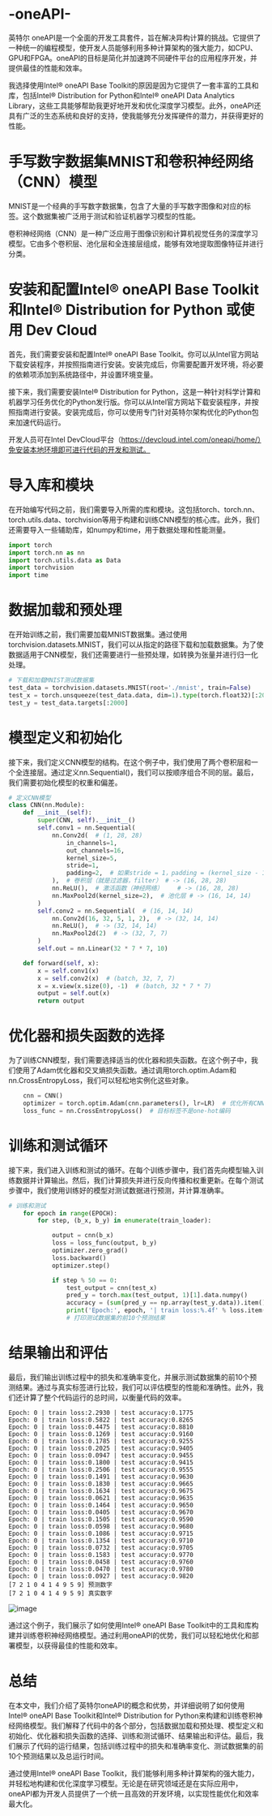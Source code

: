 # -oneAPI-
英特尔 oneAPI是一个全面的开发工具套件，旨在解决异构计算的挑战。它提供了一种统一的编程模型，使开发人员能够利用多种计算架构的强大能力，如CPU、GPU和FPGA。oneAPI的目标是简化并加速跨不同硬件平台的应用程序开发，并提供最佳的性能和效率。

我选择使用Intel® oneAPI Base Toolkit的原因是因为它提供了一套丰富的工具和库，包括Intel® Distribution for Python和Intel® oneAPI Data Analytics Library，这些工具能够帮助我更好地开发和优化深度学习模型。此外，oneAPI还具有广泛的生态系统和良好的支持，使我能够充分发挥硬件的潜力，并获得更好的性能。

# 手写数字数据集MNIST和卷积神经网络（CNN）模型
MNIST是一个经典的手写数字数据集，包含了大量的手写数字图像和对应的标签。这个数据集被广泛用于测试和验证机器学习模型的性能。

卷积神经网络（CNN）是一种广泛应用于图像识别和计算机视觉任务的深度学习模型。它由多个卷积层、池化层和全连接层组成，能够有效地提取图像特征并进行分类。

# 安装和配置Intel® oneAPI Base Toolkit和Intel® Distribution for Python 或使用 Dev Cloud
首先，我们需要安装和配置Intel® oneAPI Base Toolkit。你可以从Intel官方网站下载安装程序，并按照指南进行安装。安装完成后，你需要配置开发环境，将必要的依赖项添加到系统路径中，并设置环境变量。

接下来，我们需要安装Intel® Distribution for Python，这是一种针对科学计算和机器学习任务优化的Python发行版。你可以从Intel官方网站下载安装程序，并按照指南进行安装。安装完成后，你可以使用专门针对英特尔架构优化的Python包来加速代码运行。

开发人员可在Intel DevCloud平台（https://devcloud.intel.com/oneapi/home/）免安装本地环境即可进行代码的开发和测试。

# 导入库和模块
在开始编写代码之前，我们需要导入所需的库和模块。这包括torch、torch.nn、torch.utils.data、torchvision等用于构建和训练CNN模型的核心库。此外，我们还需要导入一些辅助库，如numpy和time，用于数据处理和性能测量。

```python
import torch
import torch.nn as nn
import torch.utils.data as Data
import torchvision
import time
   ```
   
# 数据加载和预处理
在开始训练之前，我们需要加载MNIST数据集。通过使用torchvision.datasets.MNIST，我们可以从指定的路径下载和加载数据集。为了使数据适用于CNN模型，我们还需要进行一些预处理，如转换为张量并进行归一化处理。

```python
# 下载和加载MNIST测试数据集
test_data = torchvision.datasets.MNIST(root='./mnist', train=False)
test_x = torch.unsqueeze(test_data.data, dim=1).type(torch.float32)[:2000] / 255.
test_y = test_data.targets[:2000]
   ```
   
# 模型定义和初始化
接下来，我们定义CNN模型的结构。在这个例子中，我们使用了两个卷积层和一个全连接层。通过定义nn.Sequential()，我们可以按顺序组合不同的层。最后，我们需要初始化模型的权重和偏差。
```python
# 定义CNN模型
class CNN(nn.Module):
    def __init__(self):
        super(CNN, self).__init__()
        self.conv1 = nn.Sequential(
            nn.Conv2d(  # (1, 28, 28)
                in_channels=1,
                out_channels=16,
                kernel_size=5,
                stride=1,
                padding=2,  # 如果stride = 1，padding = (kernel_size - 1)/2 = (5-1)/2
            ),  # 卷积层（就是过滤器，filter） # -> (16, 28, 28)
            nn.ReLU(),  # 激活函数（神经网络）    # -> (16, 28, 28)
            nn.MaxPool2d(kernel_size=2),  # 池化层 # -> (16, 14, 14)
        )
        self.conv2 = nn.Sequential(  # (16, 14, 14)
            nn.Conv2d(16, 32, 5, 1, 2),  # -> (32, 14, 14)
            nn.ReLU(),  # -> (32, 14, 14)
            nn.MaxPool2d(2)  # -> (32, 7, 7)
        )
        self.out = nn.Linear(32 * 7 * 7, 10)

    def forward(self, x):
        x = self.conv1(x)
        x = self.conv2(x)  # (batch, 32, 7, 7)
        x = x.view(x.size(0), -1)  # (batch, 32 * 7 * 7)
        output = self.out(x)
        return output
```
# 优化器和损失函数的选择
为了训练CNN模型，我们需要选择适当的优化器和损失函数。在这个例子中，我们使用了Adam优化器和交叉熵损失函数。通过调用torch.optim.Adam和nn.CrossEntropyLoss，我们可以轻松地实例化这些对象。
```python
    cnn = CNN()
    optimizer = torch.optim.Adam(cnn.parameters(), lr=LR)  # 优化所有CNN参数
    loss_func = nn.CrossEntropyLoss()  # 目标标签不是one-hot编码
```
# 训练和测试循环
接下来，我们进入训练和测试的循环。在每个训练步骤中，我们首先向模型输入训练数据并计算输出。然后，我们计算损失并进行反向传播和权重更新。在每个测试步骤中，我们使用训练好的模型对测试数据进行预测，并计算准确率。
```python
# 训练和测试
    for epoch in range(EPOCH):
        for step, (b_x, b_y) in enumerate(train_loader):

            output = cnn(b_x)
            loss = loss_func(output, b_y)
            optimizer.zero_grad()
            loss.backward()
            optimizer.step()

            if step % 50 == 0:
                test_output = cnn(test_x)
                pred_y = torch.max(test_output, 1)[1].data.numpy()
                accuracy = (sum(pred_y == np.array(test_y.data)).item()) / test_y.size(0)
                print('Epoch:', epoch, '| train loss:%.4f' % loss.item(), '| test accuracy:%.4f' % accuracy)
                # 打印测试数据集的前10个预测结果
```
# 结果输出和评估
最后，我们输出训练过程中的损失和准确率变化，并展示测试数据集的前10个预测结果。通过与真实标签进行比较，我们可以评估模型的性能和准确性。此外，我们还计算了整个代码运行的总时间，以衡量代码的效率。
```
Epoch: 0 | train loss:2.2930 | test accuracy:0.1775
Epoch: 0 | train loss:0.5822 | test accuracy:0.8265
Epoch: 0 | train loss:0.4475 | test accuracy:0.8810
Epoch: 0 | train loss:0.1269 | test accuracy:0.9160
Epoch: 0 | train loss:0.1785 | test accuracy:0.9255
Epoch: 0 | train loss:0.2025 | test accuracy:0.9405
Epoch: 0 | train loss:0.0947 | test accuracy:0.9455
Epoch: 0 | train loss:0.1800 | test accuracy:0.9415
Epoch: 0 | train loss:0.2506 | test accuracy:0.9555
Epoch: 0 | train loss:0.1491 | test accuracy:0.9630
Epoch: 0 | train loss:0.1830 | test accuracy:0.9665
Epoch: 0 | train loss:0.1634 | test accuracy:0.9675
Epoch: 0 | train loss:0.0621 | test accuracy:0.9635
Epoch: 0 | train loss:0.1464 | test accuracy:0.9650
Epoch: 0 | train loss:0.0405 | test accuracy:0.9670
Epoch: 0 | train loss:0.1505 | test accuracy:0.9590
Epoch: 0 | train loss:0.0598 | test accuracy:0.9680
Epoch: 0 | train loss:0.1086 | test accuracy:0.9715
Epoch: 0 | train loss:0.1354 | test accuracy:0.9710
Epoch: 0 | train loss:0.0732 | test accuracy:0.9705
Epoch: 0 | train loss:0.1583 | test accuracy:0.9770
Epoch: 0 | train loss:0.0458 | test accuracy:0.9760
Epoch: 0 | train loss:0.0470 | test accuracy:0.9780
Epoch: 0 | train loss:0.0927 | test accuracy:0.9820
[7 2 1 0 4 1 4 9 5 9] 预测数字
[7 2 1 0 4 1 4 9 5 9] 真实数字
```
![image](https://github.com/Faran-sward/-oneAPI-/assets/99521376/6d85fdc3-9133-40ba-a540-ae0c90cde91e)


通过这个例子，我们展示了如何使用Intel® oneAPI Base Toolkit中的工具和库构建并训练卷积神经网络模型。通过利用oneAPI的优势，我们可以轻松地优化和部署模型，以获得最佳的性能和效率。

# 总结
在本文中，我们介绍了英特尔oneAPI的概念和优势，并详细说明了如何使用Intel® oneAPI Base Toolkit和Intel® Distribution for Python来构建和训练卷积神经网络模型。我们解释了代码中的各个部分，包括数据加载和预处理、模型定义和初始化、优化器和损失函数的选择、训练和测试循环、结果输出和评估。最后，我们展示了代码的运行结果，包括训练过程中的损失和准确率变化、测试数据集的前10个预测结果以及总运行时间。

通过使用Intel® oneAPI Base Toolkit，我们能够利用多种计算架构的强大能力，并轻松地构建和优化深度学习模型。无论是在研究领域还是在实际应用中，oneAPI都为开发人员提供了一个统一且高效的开发环境，以实现性能优化和效率最大化。
